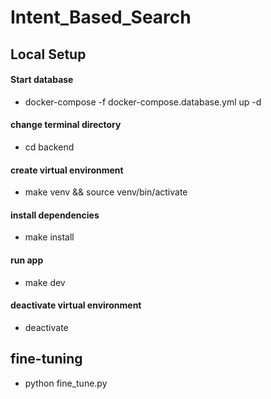 # Intent_Based_Search

## Local Setup
#### Start database
- docker-compose -f docker-compose.database.yml up -d

#### change terminal directory
- cd backend

#### create virtual environment
- make venv && source venv/bin/activate

#### install dependencies
- make install

#### run app
- make dev

#### deactivate virtual environment
- deactivate

## fine-tuning
- python fine_tune.py

<!-- #### data store in qdrant - text -> embedding -> vector database
- python init_data.py -->
